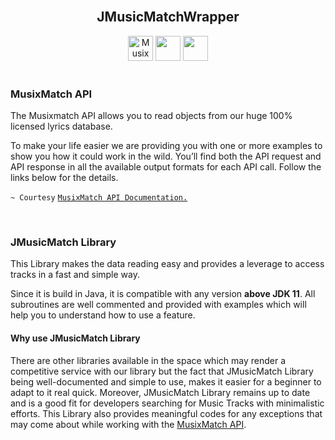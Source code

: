 
<div align="center">
<br>
<h2>JMusicMatchWrapper</h2>
</div>

<div align = "center">
<img src="https://encrypted-tbn0.gstatic.com/images?q=tbn:ANd9GcTla_fOvd40xenshAZld6kpv8B5pf1aVlDCnIBiHpI4YA&s" width="40" height="40" alt="MusixMatch">
<img src="https://www.nicepng.com/png/detail/311-3118049_image-gallery-of-java-logo-transparent-duke-java.png" width="40" height="40">
<img src="https://www.appbrain.com/stats/libraries/square-icon/google_gson.png" width="40" height="40">
</div>

<br>

<h3>MusixMatch API</h3>
<p>The Musixmatch API allows you to read objects from our huge 100% licensed lyrics database.

To make your life easier we are providing you with one or more examples to show you how it could work in the wild. You’ll find both the API request and API response in all the available output formats for each API call. Follow the links below for the details. 

```~ Courtesy``` <a href="https://developer.musixmatch.com/documentation">```MusixMatch API Documentation.```</a>
</p>


<br>
<h3>JMusicMatch Library</h3>
<p>
 This Library makes the data reading easy and provides a leverage to access tracks in a fast and simple way.

Since it is build in Java, it is compatible with any version **above JDK 11**. All subroutines are well commented and provided with examples which will help you to  understand how to use a feature.
</p>
<h4>Why use JMusicMatch Library</h4>
<p>
    There are other libraries available in the space which may render a competitive service with our library but the fact that JMusicMatch Library being well-documented and simple to use, makes it easier for a beginner to adapt to it real quick. Moreover, JMusicMatch Library remains up to date and is a good fit for developers searching for Music Tracks with minimalistic efforts.
    This Library also provides meaningful codes for any exceptions that may come about while working with the <a href="https://developer.musixmatch.com/documentation">MusixMatch API</a>.
</p>

<br>

